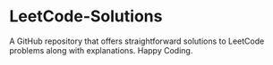 # LeetCode-Solutions
A GitHub repository that offers straightforward solutions to LeetCode problems along with explanations.
Happy Coding.
